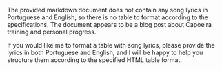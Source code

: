 The provided markdown document does not contain any song lyrics in Portuguese and English, so there is no table to format according to the specifications. The document appears to be a blog post about Capoeira training and personal progress.

If you would like me to format a table with song lyrics, please provide the lyrics in both Portuguese and English, and I will be happy to help you structure them according to the specified HTML table format.